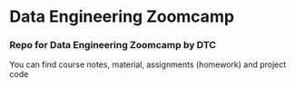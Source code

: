# Data Engineering Zoomcamp
### Repo for Data Engineering Zoomcamp by DTC

You can find course notes, material, assignments (homework) and project code
